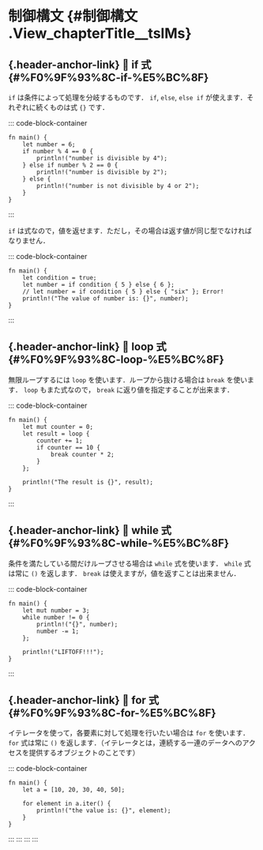 # 制御構文 {#制御構文 .View_chapterTitle__tslMs}

## [](#%F0%9F%93%8C-if-%E5%BC%8F){.header-anchor-link} 📌 if 式 {#%F0%9F%93%8C-if-%E5%BC%8F}

`if` は条件によって処理を分岐するものです． `if`, `else`, `else if`
が使えます．それぞれに続くものは式 `{}` です．

::: code-block-container
``` language-rust
fn main() {
    let number = 6;
    if number % 4 == 0 {
        println!("number is divisible by 4");
    } else if number % 2 == 0 {
        println!("number is divisible by 2");
    } else {
        println!("number is not divisible by 4 or 2");
    }
}
```
:::

`if`
は式なので，値を返せます．ただし，その場合は返す値が同じ型でなければなりません．

::: code-block-container
``` language-rust
fn main() {
    let condition = true;
    let number = if condition { 5 } else { 6 };
    // let number = if condition { 5 } else { "six" }; Error!
    println!("The value of number is: {}", number);
}
```
:::

## [](#%F0%9F%93%8C-loop-%E5%BC%8F){.header-anchor-link} 📌 loop 式 {#%F0%9F%93%8C-loop-%E5%BC%8F}

無限ループするには `loop` を使います．ループから抜ける場合は `break`
を使います． `loop` もまた式なので， `break`
に返り値を指定することが出来ます．

::: code-block-container
``` language-rust
fn main() {
    let mut counter = 0;
    let result = loop {
        counter += 1;
        if counter == 10 {
            break counter * 2;
        }
    };
    
    println!("The result is {}", result);
}
```
:::

## [](#%F0%9F%93%8C-while-%E5%BC%8F){.header-anchor-link} 📌 while 式 {#%F0%9F%93%8C-while-%E5%BC%8F}

条件を満たしている間だけループさせる場合は `while` 式を使います．
`while` 式は常に `()` を返します． `break`
は使えますが，値を返すことは出来ません．

::: code-block-container
``` language-rust
fn main() {
    let mut number = 3;
    while number != 0 {
        println!("{}", number);
        number -= 1;
    };
    
    println!("LIFTOFF!!!");
}
```
:::

## [](#%F0%9F%93%8C-for-%E5%BC%8F){.header-anchor-link} 📌 for 式 {#%F0%9F%93%8C-for-%E5%BC%8F}

イテレータを使って，各要素に対して処理を行いたい場合は `for`
を使います． `for` 式は常に `()`
を返します．（イテレータとは，連続する一連のデータへのアクセスを提供するオブジェクトのことです）

::: code-block-container
``` language-rust
fn main() {
    let a = [10, 20, 30, 40, 50];
    
    for element in a.iter() {
        println!("the value is: {}", element);
    }
}
```
:::
:::
:::
:::

